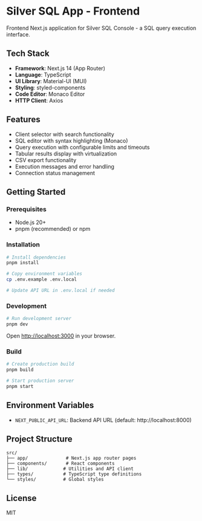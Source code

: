 # Silver SQL App - Frontend

Frontend Next.js application for Silver SQL Console - a SQL query execution interface.

## Tech Stack

- **Framework**: Next.js 14 (App Router)
- **Language**: TypeScript
- **UI Library**: Material-UI (MUI)
- **Styling**: styled-components
- **Code Editor**: Monaco Editor
- **HTTP Client**: Axios

## Features

- Client selector with search functionality
- SQL editor with syntax highlighting (Monaco)
- Query execution with configurable limits and timeouts
- Tabular results display with virtualization
- CSV export functionality
- Execution messages and error handling
- Connection status management

## Getting Started

### Prerequisites

- Node.js 20+
- pnpm (recommended) or npm

### Installation

```bash
# Install dependencies
pnpm install

# Copy environment variables
cp .env.example .env.local

# Update API URL in .env.local if needed
```

### Development

```bash
# Run development server
pnpm dev
```

Open [http://localhost:3000](http://localhost:3000) in your browser.

### Build

```bash
# Create production build
pnpm build

# Start production server
pnpm start
```

## Environment Variables

- `NEXT_PUBLIC_API_URL`: Backend API URL (default: http://localhost:8000)

## Project Structure

```
src/
├── app/              # Next.js app router pages
├── components/       # React components
├── lib/             # Utilities and API client
├── types/           # TypeScript type definitions
└── styles/          # Global styles
```

## License

MIT

